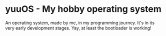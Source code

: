 # yuuOS - My hobby operating system
An operating system, made by me, in my programming journey. It's in its very early development stages.
Yay, at least the bootloader is working!